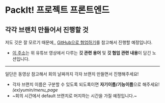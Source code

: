# PackIt! 프로젝트 프론트엔드


## 각각 브랜치 만들어서 진행할 것
저도 깃은 잘 모르기 때문에,,  [GitHub으로 협업하기](https://www.youtube.com/watch?v=6sBNPvxjyt0, "유튜브 링크")를 참고해서 진행할 예정입니다.
  + [이 주소](https://paullabworkspace.notion.site/GitHub-435ec8074bcf4353afb947f601a030df)는 위 유튜브 영상에서 다루는 **깃 관련 용어** 및 **깃 협업 관련 내용**이 담긴 노션입니다.
___
일단은 동영상 참고해서 회의 날짜까지 각자 브랜치 만들면서 진행해주세요!
  + 각자 브랜치 이름은 구분할 수 있도록 되도록이면 **자기이름/기능이름**으로 해주세요! *(ex)yumin/menu_page*
  + ~회의 시간에서 default 브랜치로 머지하는 시간을 가질 예정입니다.~

